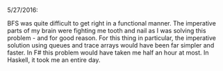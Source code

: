 5/27/2016:

BFS was quite difficult to get right in a functional manner. The imperative parts of my brain were fighting me tooth and nail as I was solving this problem - and for good reason. For this thing in particular, the imperative solution using queues and trace arrays would have been far simpler and faster. In F# this problem would have taken me half an hour at most. In Haskell, it took me an entire day.

